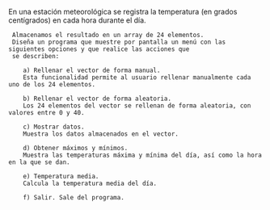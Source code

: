 En una estación meteorológica se registra la temperatura (en grados centígrados) en cada hora durante el día. 

     Almacenamos el resultado en un array de 24 elementos. 
     Diseña un programa que muestre por pantalla un menú con las siguientes opciones y que realice las acciones que 
     se describen: 

        a) Rellenar el vector de forma manual. 
        Esta funcionalidad permite al usuario rellenar manualmente cada uno de los 24 elementos. 

        b) Rellenar el vector de forma aleatoria. 
        Los 24 elementos del vector se rellenan de forma aleatoria, con valores entre 0 y 40. 

        c) Mostrar datos. 
        Muestra los datos almacenados en el vector.

        d) Obtener máximos y mínimos. 
        Muestra las temperaturas máxima y mínima del día, así como la hora en la que se dan. 

        e) Temperatura media. 
        Calcula la temperatura media del día. 

        f) Salir. Sale del programa.